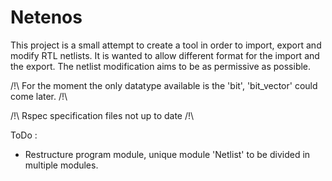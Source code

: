 # Netenos

This project is a small attempt to create a tool in order to import, export and modify RTL netlists.
It is wanted to allow different format for the import and the export.
The netlist modification aims to be as permissive as possible.


/!\ For the moment the only datatype available is the 'bit', 'bit_vector' could come later. /!\


/!\ Rspec specification files not up to date /!\

ToDo : 

- Restructure program module, unique module 'Netlist' to be divided in multiple modules.